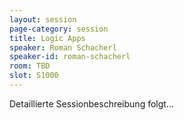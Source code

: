 ```yaml
---
layout: session
page-category: session
title: Logic Apps
speaker: Roman Schacherl
speaker-id: roman-schacherl
room: TBD
slot: S1000
---
```


Detaillierte Sessionbeschreibung folgt...